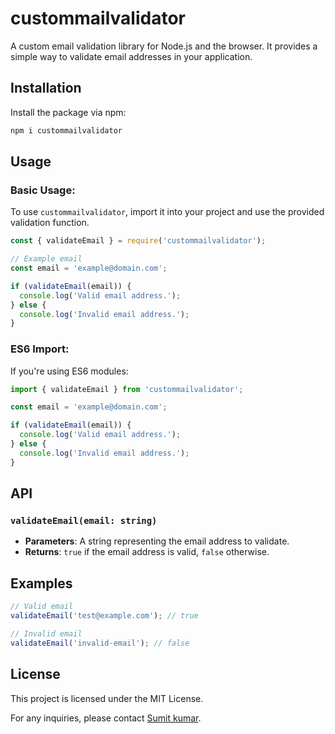 
# custommailvalidator

A custom email validation library for Node.js and the browser. It provides a simple way to validate email addresses in your application.

## Installation

Install the package via npm:

```bash
npm i custommailvalidator
```

## Usage

### Basic Usage:

To use `custommailvalidator`, import it into your project and use the provided validation function.

```javascript
const { validateEmail } = require('custommailvalidator');

// Example email
const email = 'example@domain.com';

if (validateEmail(email)) {
  console.log('Valid email address.');
} else {
  console.log('Invalid email address.');
}
```

### ES6 Import:

If you're using ES6 modules:

```javascript
import { validateEmail } from 'custommailvalidator';

const email = 'example@domain.com';

if (validateEmail(email)) {
  console.log('Valid email address.');
} else {
  console.log('Invalid email address.');
}
```

## API

### `validateEmail(email: string)`

- **Parameters**: A string representing the email address to validate.
- **Returns**: `true` if the email address is valid, `false` otherwise.

## Examples

```javascript
// Valid email
validateEmail('test@example.com'); // true

// Invalid email
validateEmail('invalid-email'); // false
```

## License

This project is licensed under the MIT License.




For any inquiries, please contact [Sumit kumar](s4sumit30@gmail.com).
